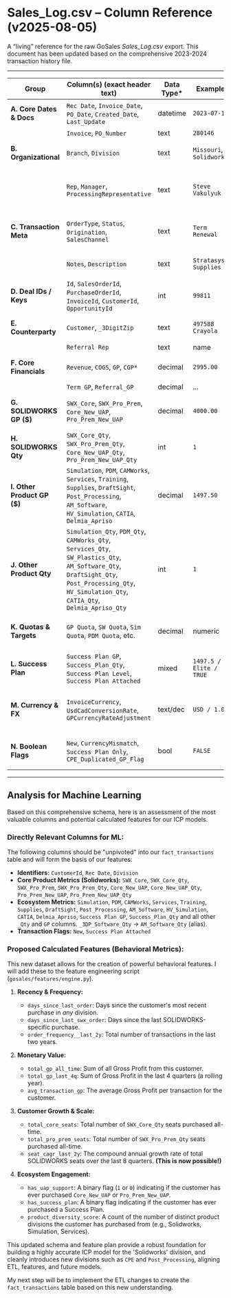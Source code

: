 # Sales_Log.csv – Column Reference (v2025-08-05)

A “living” reference for the raw GoSales *Sales_Log.csv* export. This document has been updated based on the comprehensive 2023-2024 transaction history file.

---

| Group | Column(s) (exact header text) | Data Type* | Example | Meaning / Notes | **ML Relevance** |
|-------|------------------------------|------------|---------|-----------------|------------------|
| **A. Core Dates & Docs** | `Rec Date`, `Invoice_Date`, `PO_Date`, `Created_Date`, `Last_Update` | datetime | `2023-07-14` | Key transaction timestamps. `Rec Date` is the primary driver for time-series analysis. | **High** (for recency features) |
| | `Invoice`, `PO_Number` | text | `280146` | Document identifiers. | Low |
| **B. Organizational** | `Branch`, `Division` | text | `Missouri`, `Solidworks` | Selling branch and business unit. `Division` is key for segmenting models. | **High** (for filtering) |
| | `Rep`, `Manager`, `ProcessingRepresentative` | text | `Steve Vakulyuk` | Sales and operations personnel associated with the sale. | Medium (can be used for rep-level analysis later) |
| **C. Transaction Meta** | `OrderType`, `Status`, `Origination`, `SalesChannel` | text | `Term Renewal` | ERP/CRM classifications for the transaction type and its current state. | Medium (can be used as categorical features) |
| | `Notes`, `Description` | text | `Stratasys Supplies` | Free-form text fields. | Low (requires NLP to be useful) |
| **D. Deal IDs / Keys** | `Id`, `SalesOrderId`, `PurchaseOrderId`, `InvoiceId`, `CustomerId`, `OpportunityId` | int | `99811` | **Primary and foreign keys**. `CustomerId` is essential for linking all transactions to a single account. | **High** (essential for joins) |
| **E. Counterparty** | `Customer`, `_3DigitZip` | text | `497588 Crayola` | Customer name and partial location identifier. | **High** (`Customer` for identification) |
| | `Referral Rep` | text | name | Rep credited for a referral. | Low |
| **F. Core Financials** | `Revenue`, `COGS`, `GP`, `CGP*` | decimal | `2995.00` | Core financial metrics for the transaction. `CGP*` (Calculated Gross Profit) is the primary value metric. | **High** (core of monetary features) |
| | `Term GP`, `Referral_GP` | decimal | ... | Specialized GP calculations. | Medium |
| **G. SOLIDWORKS GP ($)** | `SWX_Core`, `SWX_Pro_Prem`, `Core_New_UAP`, `Pro_Prem_New_UAP` | decimal | `4000.00` | Gross Profit from core SOLIDWORKS products and their associated support (UAP) contracts. | **High** (direct inputs for 'Solidworks' model) |
| **H. SOLIDWORKS Qty** | `SWX_Core_Qty`, `SWX_Pro_Prem_Qty`, `Core_New_UAP_Qty`, `Pro_Prem_New_UAP_Qty` | int | `1` | Seat counts for core SOLIDWORKS products and UAP contracts. | **High** (essential for `seat_cagr` feature) |
| **I. Other Product GP ($)** | `Simulation`, `PDM`, `CAMWorks`, `Services`, `Training`, `Supplies`, `DraftSight`, `Post_Processing`, `AM_Software`, `HV_Simulation`, `CATIA`, `Delmia_Apriso` | decimal | `1497.50` | Gross Profit allocated to other specific products or services. `HV_Simulation`/`CATIA`/`Delmia_Apriso` belong to the new `CPE` division. | **High** |
| **J. Other Product Qty** | `Simulation_Qty`, `PDM_Qty`, `CAMWorks_Qty`, `Services_Qty`, `SW_Plastics_Qty`, `AM_Software_Qty`, `DraftSight_Qty`, `Post_Processing_Qty`, `HV_Simulation_Qty`, `CATIA_Qty`, `Delmia_Apriso_Qty` | int | `1` | Quantities for the corresponding products. `SW_Plastics_Qty` rolls into Simulation seat counts even when GP is zero. `_3DP_Software_Qty` is aliased to `AM_Software_Qty`. | **High** |
| **K. Quotas & Targets** | `GP Quota`, `SW Quota`, `Sim Quota`, `PDM Quota`, etc. | decimal | numeric | Rep's sales quotas for various products. | Low (Rep-specific, not customer-specific) |
| **L. Success Plan** | `Success Plan GP`, `Success_Plan_Qty`, `Success Plan Level`, `Success Plan Attached` | mixed | `1497.5 / Elite / TRUE` | Metrics related to the sale of an elevated customer support plan. | **High** (strong indicator of customer investment) |
| **M. Currency & FX** | `InvoiceCurrency`, `UsdCadConversionRate`, `GPCurrencyRateAdjustment` | text/dec | `USD / 1.00` | Fields for handling multi-currency transactions. | Medium (important if dealing with non-USD transactions) |
| **N. Boolean Flags** | `New`, `CurrencyMismatch`, `Success Plan Only`, `CPE_Duplicated_GP_Flag` | bool | `FALSE` | Flags indicating specific attributes of the transaction. | Medium (can be useful binary features) |

---

## Analysis for Machine Learning

Based on this comprehensive schema, here is an assessment of the most valuable columns and potential calculated features for our ICP models.

### Directly Relevant Columns for ML:

The following columns should be "unpivoted" into our `fact_transactions` table and will form the basis of our features:

*   **Identifiers:** `CustomerId`, `Rec Date`, `Division`
*   **Core Product Metrics (Solidworks):** `SWX_Core`, `SWX_Core_Qty`, `SWX_Pro_Prem`, `SWX_Pro_Prem_Qty`, `Core_New_UAP`, `Core_New_UAP_Qty`, `Pro_Prem_New_UAP`, `Pro_Prem_New_UAP_Qty`
*   **Ecosystem Metrics:** `Simulation`, `PDM`, `CAMWorks`, `Services`, `Training`, `Supplies`, `DraftSight`, `Post_Processing`, `AM_Software`, `HV_Simulation`, `CATIA`, `Delmia_Apriso`, `Success Plan GP`, `Success_Plan_Qty` and all other `_Qty` and `GP` columns. `_3DP_Software_Qty` → `AM_Software_Qty` (alias).
*   **Transaction Flags:** `New`, `Success Plan Attached`

### Proposed Calculated Features (Behavioral Metrics):

This new dataset allows for the creation of powerful behavioral features. I will add these to the feature engineering script (`gosales/features/engine.py`).

1.  **Recency & Frequency:**
    *   `days_since_last_order`: Days since the customer's most recent purchase in *any* division.
    *   `days_since_last_swx_order`: Days since the last SOLIDWORKS-specific purchase.
    *   `order_frequency__last_2y`: Total number of transactions in the last two years.

2.  **Monetary Value:**
    *   `total_gp_all_time`: Sum of all Gross Profit from this customer.
    *   `total_gp_last_4q`: Sum of Gross Profit in the last 4 quarters (a rolling year).
    *   `avg_transaction_gp`: The average Gross Profit per transaction for the customer.

3.  **Customer Growth & Scale:**
    *   `total_core_seats`: Total number of `SWX_Core_Qty` seats purchased all-time.
    *   `total_pro_prem_seats`: Total number of `SWX_Pro_Prem_Qty` seats purchased all-time.
    *   `seat_cagr_last_2y`: The compound annual growth rate of total SOLIDWORKS seats over the last 8 quarters. **(This is now possible!)**

4.  **Ecosystem Engagement:**
    *   `has_uap_support`: A binary flag (`1` or `0`) indicating if the customer has ever purchased `Core_New_UAP` or `Pro_Prem_New_UAP`.
    *   `has_success_plan`: A binary flag indicating if the customer has ever purchased a Success Plan.
    *   `product_diversity_score`: A count of the number of distinct product divisions the customer has purchased from (e.g., Solidworks, Simulation, Services).

This updated schema and feature plan provide a robust foundation for building a highly accurate ICP model for the 'Solidworks' division, and cleanly introduces new divisions such as `CPE` and `Post_Processing`, aligning ETL, features, and future models.

My next step will be to implement the ETL changes to create the `fact_transactions` table based on this new understanding.
